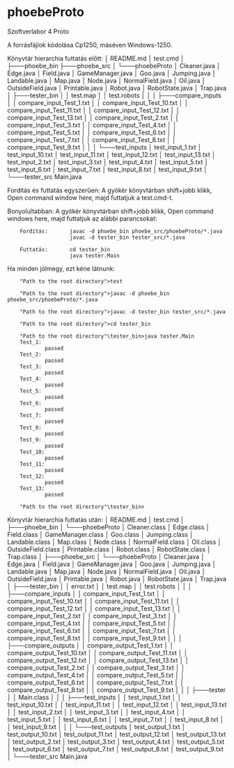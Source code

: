 # phoebeProto

Szoftverlabor 4 Proto

A forrásfájlok kódolása Cp1250, máséven Windows-1250.

Könyvtár hierarchia futtatás előtt:
│   README.md
│   test.cmd
│
├───phoebe_bin
├───phoebe_src
│   └───phoebeProto
│           Cleaner.java
│           Edge.java
│           Field.java
│           GameManager.java
│           Goo.java
│           Jumping.java
│           Landable.java
│           Map.java
│           Node.java
│           NormalField.java
│           Oil.java
│           OutsideField.java
│           Printable.java
│           Robot.java
│           RobotState.java
│           Trap.java
│
├───tester_bin
│   │   test.map
│   │   test.robots
│   │
│   ├───compare_inputs
│   │       compare_input_Test_1.txt
│   │       compare_input_Test_10.txt
│   │       compare_input_Test_11.txt
│   │       compare_input_Test_12.txt
│   │       compare_input_Test_13.txt
│   │       compare_input_Test_2.txt
│   │       compare_input_Test_3.txt
│   │       compare_input_Test_4.txt
│   │       compare_input_Test_5.txt
│   │       compare_input_Test_6.txt
│   │       compare_input_Test_7.txt
│   │       compare_input_Test_8.txt
│   │       compare_input_Test_9.txt
│   │
│   └───test_inputs
│           test_input_1.txt
│           test_input_10.txt
│           test_input_11.txt
│           test_input_12.txt
│           test_input_13.txt
│           test_input_2.txt
│           test_input_3.txt
│           test_input_4.txt
│           test_input_5.txt
│           test_input_6.txt
│           test_input_7.txt
│           test_input_8.txt
│           test_input_9.txt
│
└───tester_src
        Main.java
		
Fordítás és futtatás egyszerűen:
	A gyökér könyvtárban shift+jobb klikk, Open command window here, majd futtatjuk a test.cmd-t.
	
Bonyolultabban:
	A gyökér könyvtárban shift+jobb klikk, Open command windows here, majd futtatjuk az alábbi parancsokat:
		
		Fordítás:		javac -d phoebe_bin phoebe_src/phoebeProto/*.java
						javac -d tester_bin tester_src/*.java
		
		Futtatás:		cd tester_bin
						java tester.Main



Ha minden jólmegy, ezt kéne látnunk:

		"Path to the root directory">test

		"Path to the root directory">javac -d phoebe_bin phoebe_src/phoebeProto/*.java

		"Path to the root directory">javac -d tester_bin tester_src/*.java

		"Path to the root directory">cd tester_bin

		"Path to the root directory"\tester_bin>java tester.Main
		Test_1:
				passed
		Test_2:
				passed
		Test_3:
				passed
		Test_4:
				passed
		Test_5:
				passed
		Test_6:
				passed
		Test_7:
				passed
		Test_8:
				passed
		Test_9:
				passed
		Test_10:
				passed
		Test_11:
				passed
		Test_12:
				passed
		Test_13:
				passed

		"Path to the root directory"\tester_bin>
		
Könyvtár hierarchia futtatás után:
│   README.md
│   test.cmd
│
├───phoebe_bin
│   └───phoebeProto
│           Cleaner.class
│           Edge.class
│           Field.class
│           GameManager.class
│           Goo.class
│           Jumping.class
│           Landable.class
│           Map.class
│           Node.class
│           NormalField.class
│           Oil.class
│           OutsideField.class
│           Printable.class
│           Robot.class
│           RobotState.class
│           Trap.class
│
├───phoebe_src
│   └───phoebeProto
│           Cleaner.java
│           Edge.java
│           Field.java
│           GameManager.java
│           Goo.java
│           Jumping.java
│           Landable.java
│           Map.java
│           Node.java
│           NormalField.java
│           Oil.java
│           OutsideField.java
│           Printable.java
│           Robot.java
│           RobotState.java
│           Trap.java
│
├───tester_bin
│   │   error.txt
│   │   test.map
│   │   test.robots
│   │
│   ├───compare_inputs
│   │       compare_input_Test_1.txt
│   │       compare_input_Test_10.txt
│   │       compare_input_Test_11.txt
│   │       compare_input_Test_12.txt
│   │       compare_input_Test_13.txt
│   │       compare_input_Test_2.txt
│   │       compare_input_Test_3.txt
│   │       compare_input_Test_4.txt
│   │       compare_input_Test_5.txt
│   │       compare_input_Test_6.txt
│   │       compare_input_Test_7.txt
│   │       compare_input_Test_8.txt
│   │       compare_input_Test_9.txt
│   │
│   ├───compare_outputs
│   │       compare_output_Test_1.txt
│   │       compare_output_Test_10.txt
│   │       compare_output_Test_11.txt
│   │       compare_output_Test_12.txt
│   │       compare_output_Test_13.txt
│   │       compare_output_Test_2.txt
│   │       compare_output_Test_3.txt
│   │       compare_output_Test_4.txt
│   │       compare_output_Test_5.txt
│   │       compare_output_Test_6.txt
│   │       compare_output_Test_7.txt
│   │       compare_output_Test_8.txt
│   │       compare_output_Test_9.txt
│   │
│   ├───tester
│   │       Main.class
│   │
│   ├───test_inputs
│   │       test_input_1.txt
│   │       test_input_10.txt
│   │       test_input_11.txt
│   │       test_input_12.txt
│   │       test_input_13.txt
│   │       test_input_2.txt
│   │       test_input_3.txt
│   │       test_input_4.txt
│   │       test_input_5.txt
│   │       test_input_6.txt
│   │       test_input_7.txt
│   │       test_input_8.txt
│   │       test_input_9.txt
│   │
│   └───test_outputs
│           test_output_1.txt
│           test_output_10.txt
│           test_output_11.txt
│           test_output_12.txt
│           test_output_13.txt
│           test_output_2.txt
│           test_output_3.txt
│           test_output_4.txt
│           test_output_5.txt
│           test_output_6.txt
│           test_output_7.txt
│           test_output_8.txt
│           test_output_9.txt
│
└───tester_src
        Main.java

